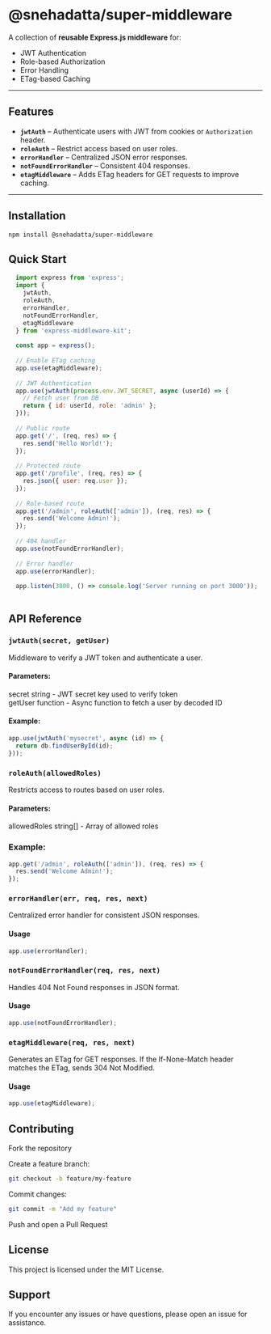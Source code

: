 ﻿# @snehadatta/super-middleware

A collection of **reusable Express.js middleware** for:

- JWT Authentication
- Role-based Authorization
- Error Handling
- ETag-based Caching

---

## Features

- **`jwtAuth`** – Authenticate users with JWT from cookies or `Authorization` header.
- **`roleAuth`** – Restrict access based on user roles.
- **`errorHandler`** – Centralized JSON error responses.
- **`notFoundErrorHandler`** – Consistent 404 responses.
- **`etagMiddleware`** – Adds ETag headers for GET requests to improve caching.

---
## Installation
```
npm install @snehadatta/super-middleware
```
## Quick Start

```javascript
  import express from 'express';
  import {
    jwtAuth,
    roleAuth,
    errorHandler,
    notFoundErrorHandler,
    etagMiddleware
  } from 'express-middleware-kit';
  
  const app = express();
  
  // Enable ETag caching
  app.use(etagMiddleware);
  
  // JWT Authentication
  app.use(jwtAuth(process.env.JWT_SECRET, async (userId) => {
    // Fetch user from DB
    return { id: userId, role: 'admin' };
  }));
  
  // Public route
  app.get('/', (req, res) => {
    res.send('Hello World!');
  });
  
  // Protected route
  app.get('/profile', (req, res) => {
    res.json({ user: req.user });
  });
  
  // Role-based route
  app.get('/admin', roleAuth(['admin']), (req, res) => {
    res.send('Welcome Admin!');
  });
  
  // 404 handler
  app.use(notFoundErrorHandler);
  
  // Error handler
  app.use(errorHandler);
  
  app.listen(3000, () => console.log('Server running on port 3000'));
  
  ```
## API Reference

### `jwtAuth(secret, getUser)`

Middleware to verify a JWT token and authenticate a user.

#### Parameters:

secret	string - JWT secret key used to verify token<br>
getUser	function - Async function to fetch a user by decoded ID

#### Example:
```javascript
app.use(jwtAuth('mysecret', async (id) => {
  return db.findUserById(id);
}));
```
### `roleAuth(allowedRoles)`

Restricts access to routes based on user roles.

#### Parameters:

allowedRoles	string[] - Array of allowed roles

### Example:
```javascript
app.get('/admin', roleAuth(['admin']), (req, res) => {
  res.send('Welcome Admin!');
});
```
### `errorHandler(err, req, res, next)`

Centralized error handler for consistent JSON responses.

#### Usage
```javascript
app.use(errorHandler);
```
### `notFoundErrorHandler(req, res, next)`

Handles 404 Not Found responses in JSON format.

#### Usage
```javascript
app.use(notFoundErrorHandler);
```
### `etagMiddleware(req, res, next)`

Generates an ETag for GET responses.
If the If-None-Match header matches the ETag, sends 304 Not Modified.

#### Usage
```javascript
app.use(etagMiddleware);
```
## Contributing

Fork the repository

Create a feature branch:
```bash
git checkout -b feature/my-feature
```

Commit changes:
```bash
git commit -m "Add my feature"
```

Push and open a Pull Request

## License

This project is licensed under the MIT License.

## Support

If you encounter any issues or have questions, please open an issue for assistance.